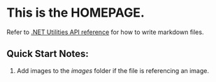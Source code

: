 # This is the **HOMEPAGE**.
Refer to [.NET Utilities API reference](https://sampoh.de/github/docs/bioniccode.net/api/index.html) for how to write markdown files.
## Quick Start Notes:
1. Add images to the *images* folder if the file is referencing an image.
